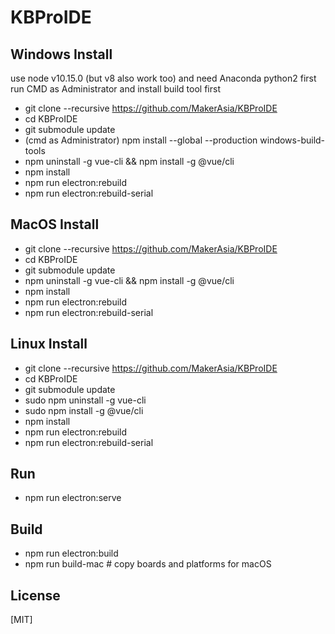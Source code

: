 
# KBProIDE

## Windows Install
use node v10.15.0 (but v8 also work too) and need Anaconda python2
first run CMD as Administrator and install build tool first 
- git clone --recursive https://github.com/MakerAsia/KBProIDE
- cd KBProIDE 
- git submodule update
- (cmd as Administrator) npm install --global --production windows-build-tools
- npm uninstall -g vue-cli && npm install -g @vue/cli
- npm install
- npm run electron:rebuild
- npm run electron:rebuild-serial

## MacOS Install
- git clone --recursive https://github.com/MakerAsia/KBProIDE
- cd KBProIDE 
- git submodule update
- npm uninstall -g vue-cli && npm install -g @vue/cli
- npm install
- npm run electron:rebuild
- npm run electron:rebuild-serial

## Linux Install
- git clone --recursive https://github.com/MakerAsia/KBProIDE
- cd KBProIDE 
- git submodule update
- sudo npm uninstall -g vue-cli
- sudo npm install -g @vue/cli
- npm install
- npm run electron:rebuild
- npm run electron:rebuild-serial

## Run
- npm run electron:serve

## Build
- npm run electron:build
- npm run build-mac # copy boards and platforms for macOS

## License

[MIT]
